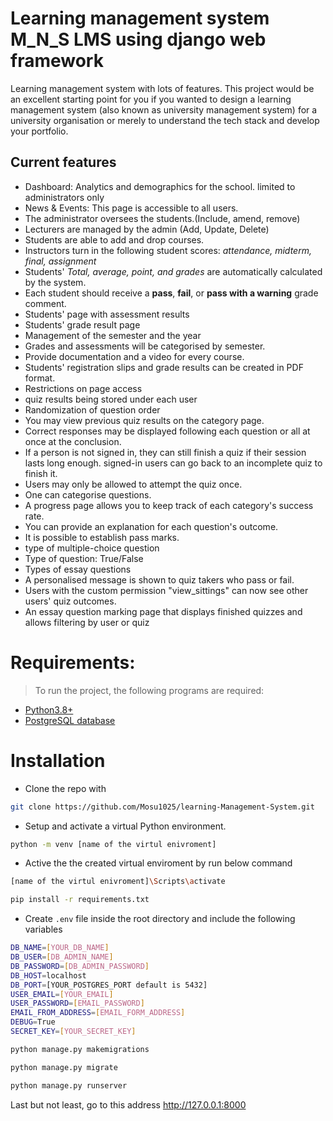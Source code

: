 # Learning management system M_N_S LMS using django web framework

Learning management system with lots of features. This project would be an excellent starting point for you if you wanted to design a learning management system (also known as university management system) for a university organisation or merely to understand the tech stack and develop your portfolio. 




Current features
----------------
* Dashboard: Analytics and demographics for the school. limited to administrators only
* News & Events: This page is accessible to all users.
* The administrator oversees the students.(Include, amend, remove)
* Lecturers are managed by the admin (Add, Update, Delete)
* Students are able to add and drop courses.
* Instructors turn in the following student scores: _attendance, midterm, final, assignment_
* Students' _Total, average, point, and grades_ are automatically calculated by the system.
* Each student should receive a **pass**, **fail**, or **pass with a warning** grade comment.
* Students' page with assessment results
* Students' grade result page
* Management of the semester and the year
* Grades and assessments will be categorised by semester.
* Provide documentation and a video for every course.
* Students' registration slips and grade results can be created in PDF format.
* Restrictions on page access
* quiz results being stored under each user
* Randomization of question order
* You may view previous quiz results on the category page.
* Correct responses may be displayed following each question or all at once at the conclusion.
* If a person is not signed in, they can still finish a quiz if their session lasts long enough. signed-in users can go back to an incomplete quiz to finish it.
* Users may only be allowed to attempt the quiz once.
* One can categorise questions.
* A progress page allows you to keep track of each category's success rate.
* You can provide an explanation for each question's outcome.
* It is possible to establish pass marks.
* type of multiple-choice question
* Type of question: True/False
* Types of essay questions
* A personalised message is shown to quiz takers who pass or fail.
* Users with the custom permission "view_sittings" can now see other users' quiz outcomes.
* An essay question marking page that displays finished quizzes and allows filtering by user or quiz



# Requirements:

> To run the project, the following programs are required:

- [Python3.8+](https://www.python.org/downloads/)
- [PostgreSQL database](https://www.postgresql.org/download/)

# Installation

- Clone the repo with

```bash
git clone https://github.com/Mosu1025/learning-Management-System.git
```

- Setup and activate a virtual Python environment.

```bash
python -m venv [name of the virtul enivroment]
```
- Active the the created virtual enviroment by run below command

```bash
[name of the virtul enivroment]\Scripts\activate
```

```bash
pip install -r requirements.txt
```

- Create `.env` file inside the root directory and include the following variables

```bash
DB_NAME=[YOUR_DB_NAME]
DB_USER=[DB_ADMIN_NAME]
DB_PASSWORD=[DB_ADMIN_PASSWORD]
DB_HOST=localhost
DB_PORT=[YOUR_POSTGRES_PORT default is 5432]
USER_EMAIL=[YOUR_EMAIL]
USER_PASSWORD=[EMAIL_PASSWORD]
EMAIL_FROM_ADDRESS=[EMAIL_FORM_ADDRESS]
DEBUG=True
SECRET_KEY=[YOUR_SECRET_KEY]
```

```bash
python manage.py makemigrations
```

```bash
python manage.py migrate
```

```bash
python manage.py runserver
```

Last but not least, go to this address http://127.0.0.1:8000
